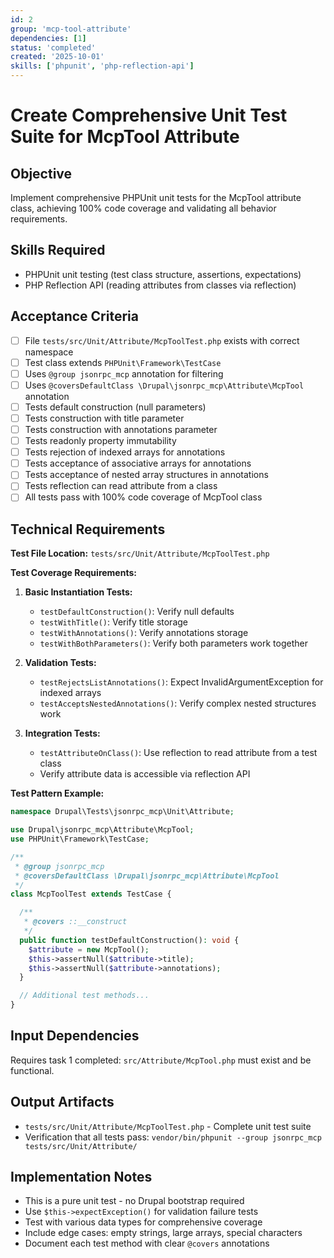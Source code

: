 ```yaml
---
id: 2
group: 'mcp-tool-attribute'
dependencies: [1]
status: 'completed'
created: '2025-10-01'
skills: ['phpunit', 'php-reflection-api']
---
```


# Create Comprehensive Unit Test Suite for McpTool Attribute

## Objective

Implement comprehensive PHPUnit unit tests for the McpTool attribute class, achieving 100% code coverage and validating all behavior requirements.

## Skills Required

- PHPUnit unit testing (test class structure, assertions, expectations)
- PHP Reflection API (reading attributes from classes via reflection)

## Acceptance Criteria

- [ ] File `tests/src/Unit/Attribute/McpToolTest.php` exists with correct namespace
- [ ] Test class extends `PHPUnit\Framework\TestCase`
- [ ] Uses `@group jsonrpc_mcp` annotation for filtering
- [ ] Uses `@coversDefaultClass \Drupal\jsonrpc_mcp\Attribute\McpTool` annotation
- [ ] Tests default construction (null parameters)
- [ ] Tests construction with title parameter
- [ ] Tests construction with annotations parameter
- [ ] Tests readonly property immutability
- [ ] Tests rejection of indexed arrays for annotations
- [ ] Tests acceptance of associative arrays for annotations
- [ ] Tests acceptance of nested array structures in annotations
- [ ] Tests reflection can read attribute from a class
- [ ] All tests pass with 100% code coverage of McpTool class

## Technical Requirements

**Test File Location:** `tests/src/Unit/Attribute/McpToolTest.php`

**Test Coverage Requirements:**

1. **Basic Instantiation Tests:**
   - `testDefaultConstruction()`: Verify null defaults
   - `testWithTitle()`: Verify title storage
   - `testWithAnnotations()`: Verify annotations storage
   - `testWithBothParameters()`: Verify both parameters work together

2. **Validation Tests:**
   - `testRejectsListAnnotations()`: Expect InvalidArgumentException for indexed arrays
   - `testAcceptsNestedAnnotations()`: Verify complex nested structures work

3. **Integration Tests:**
   - `testAttributeOnClass()`: Use reflection to read attribute from a test class
   - Verify attribute data is accessible via reflection API

**Test Pattern Example:**

```php
namespace Drupal\Tests\jsonrpc_mcp\Unit\Attribute;

use Drupal\jsonrpc_mcp\Attribute\McpTool;
use PHPUnit\Framework\TestCase;

/**
 * @group jsonrpc_mcp
 * @coversDefaultClass \Drupal\jsonrpc_mcp\Attribute\McpTool
 */
class McpToolTest extends TestCase {

  /**
   * @covers ::__construct
   */
  public function testDefaultConstruction(): void {
    $attribute = new McpTool();
    $this->assertNull($attribute->title);
    $this->assertNull($attribute->annotations);
  }

  // Additional test methods...
}
```

## Input Dependencies

Requires task 1 completed: `src/Attribute/McpTool.php` must exist and be functional.

## Output Artifacts

- `tests/src/Unit/Attribute/McpToolTest.php` - Complete unit test suite
- Verification that all tests pass: `vendor/bin/phpunit --group jsonrpc_mcp tests/src/Unit/Attribute/`

## Implementation Notes

- This is a pure unit test - no Drupal bootstrap required
- Use `$this->expectException()` for validation failure tests
- Test with various data types for comprehensive coverage
- Include edge cases: empty strings, large arrays, special characters
- Document each test method with clear `@covers` annotations
